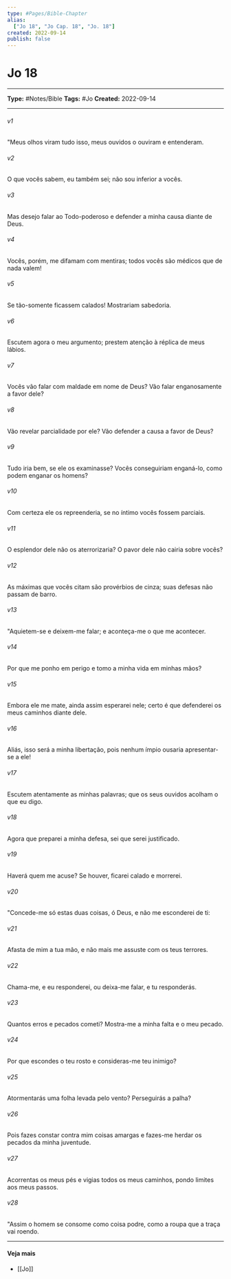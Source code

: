 ```yaml
---
type: #Pages/Bible-Chapter
alias:
  ["Jo 18", "Jo Cap. 18", "Jo. 18"]
created: 2022-09-14
publish: false
---
```


# Jo 18

---

**Type:** #Notes/Bible
**Tags:** #Jo
**Created:** 2022-09-14

---

###### v1
"Meus olhos viram tudo isso, meus ouvidos o ouviram e entenderam.
###### v2
O que vocês sabem, eu também sei; não sou inferior a vocês.
###### v3
Mas desejo falar ao Todo-poderoso e defender a minha causa diante de Deus.
###### v4
Vocês, porém, me difamam com mentiras; todos vocês são médicos que de nada valem!
###### v5
Se tão-somente ficassem calados! Mostrariam sabedoria.
###### v6
Escutem agora o meu argumento; prestem atenção à réplica de meus lábios.
###### v7
Vocês vão falar com maldade em nome de Deus? Vão falar enganosamente a favor dele?
###### v8
Vão revelar parcialidade por ele? Vão defender a causa a favor de Deus?
###### v9
Tudo iria bem, se ele os examinasse? Vocês conseguiriam enganá-lo, como podem enganar os homens?
###### v10
Com certeza ele os repreenderia, se no íntimo vocês fossem parciais.
###### v11
O esplendor dele não os aterrorizaria? O pavor dele não cairia sobre vocês?
###### v12
As máximas que vocês citam são provérbios de cinza; suas defesas não passam de barro.
###### v13
"Aquietem-se e deixem-me falar; e aconteça-me o que me acontecer.
###### v14
Por que me ponho em perigo e tomo a minha vida em minhas mãos?
###### v15
Embora ele me mate, ainda assim esperarei nele; certo é que defenderei os meus caminhos diante dele.
###### v16
Aliás, isso será a minha libertação, pois nenhum ímpio ousaria apresentar-se a ele!
###### v17
Escutem atentamente as minhas palavras; que os seus ouvidos acolham o que eu digo.
###### v18
Agora que preparei a minha defesa, sei que serei justificado.
###### v19
Haverá quem me acuse? Se houver, ficarei calado e morrerei.
###### v20
"Concede-me só estas duas coisas, ó Deus, e não me esconderei de ti:
###### v21
Afasta de mim a tua mão, e não mais me assuste com os teus terrores.
###### v22
Chama-me, e eu responderei, ou deixa-me falar, e tu responderás.
###### v23
Quantos erros e pecados cometi? Mostra-me a minha falta e o meu pecado.
###### v24
Por que escondes o teu rosto e consideras-me teu inimigo?
###### v25
Atormentarás uma folha levada pelo vento? Perseguirás a palha?
###### v26
Pois fazes constar contra mim coisas amargas e fazes-me herdar os pecados da minha juventude.
###### v27
Acorrentas os meus pés e vigias todos os meus caminhos, pondo limites aos meus passos.
###### v28
"Assim o homem se consome como coisa podre, como a roupa que a traça vai roendo.


---

#### Veja mais

- [[Jo]]
